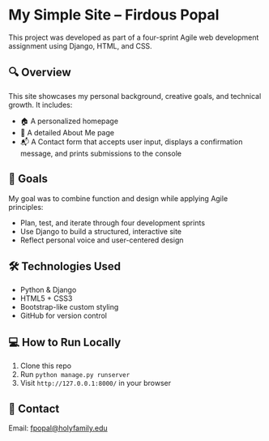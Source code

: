 # My Simple Site – Firdous Popal

This project was developed as part of a four-sprint Agile web development assignment using Django, HTML, and CSS.

## 🔍 Overview
This site showcases my personal background, creative goals, and technical growth. It includes:
- 🏠 A personalized homepage
- 📄 A detailed About Me page
- 📬 A Contact form that accepts user input, displays a confirmation message, and prints submissions to the console

## 🎯 Goals
My goal was to combine function and design while applying Agile principles:
- Plan, test, and iterate through four development sprints
- Use Django to build a structured, interactive site
- Reflect personal voice and user-centered design

## 🛠 Technologies Used
- Python & Django
- HTML5 + CSS3
- Bootstrap-like custom styling
- GitHub for version control

## 💻 How to Run Locally
1. Clone this repo
2. Run `python manage.py runserver`
3. Visit `http://127.0.0.1:8000/` in your browser

## 🔗 Contact
Email: fpopal@holyfamily.edu
